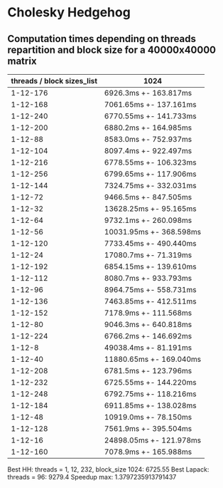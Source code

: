 # Cholesky Hedgehog

## Computation times depending on threads repartition and block size for a 40000x40000 matrix

| threads / block sizes_list | 1024 |
|---|---|
| 1-12-176 | 6926.3ms +- 163.817ms |
| 1-12-168 | 7061.65ms +- 137.161ms |
| 1-12-240 | 6770.55ms +- 141.733ms |
| 1-12-200 | 6880.2ms +- 164.985ms |
| 1-12-88 | 8583.0ms +- 752.937ms |
| 1-12-104 | 8097.4ms +- 922.497ms |
| 1-12-216 | 6778.55ms +- 106.323ms |
| 1-12-256 | 6799.65ms +- 117.906ms |
| 1-12-144 | 7324.75ms +- 332.031ms |
| 1-12-72 | 9466.5ms +- 847.505ms |
| 1-12-32 | 13628.25ms +- 95.165ms |
| 1-12-64 | 9732.1ms +- 260.098ms |
| 1-12-56 | 10031.95ms +- 368.598ms |
| 1-12-120 | 7733.45ms +- 490.440ms |
| 1-12-24 | 17080.7ms +- 71.319ms |
| 1-12-192 | 6854.15ms +- 139.610ms |
| 1-12-112 | 8080.7ms +- 933.793ms |
| 1-12-96 | 8964.75ms +- 558.731ms |
| 1-12-136 | 7463.85ms +- 412.511ms |
| 1-12-152 | 7178.9ms +- 111.568ms |
| 1-12-80 | 9046.3ms +- 640.818ms |
| 1-12-224 | 6766.2ms +- 146.692ms |
| 1-12-8 | 49038.4ms +- 81.191ms |
| 1-12-40 | 11880.65ms +- 169.040ms |
| 1-12-208 | 6781.5ms +- 123.796ms |
| 1-12-232 | 6725.55ms +- 144.220ms |
| 1-12-248 | 6792.75ms +- 118.216ms |
| 1-12-184 | 6911.85ms +- 138.028ms |
| 1-12-48 | 10919.0ms +- 78.150ms |
| 1-12-128 | 7561.9ms +- 395.504ms |
| 1-12-16 | 24898.05ms +- 121.978ms |
| 1-12-160 | 7078.9ms +- 165.988ms |

Best HH: threads = 1, 12, 232, block_size 1024: 6725.55
Best Lapack: threads = 96: 9279.4
Speedup max: 1.3797235913791437

